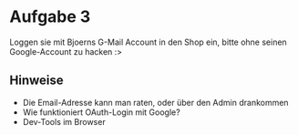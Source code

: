 # Aufgabe 3
Loggen sie mit Bjoerns G-Mail Account in den Shop ein, bitte ohne seinen Google-Account zu hacken :>
## Hinweise
- Die Email-Adresse kann man raten, oder über den Admin drankommen
- Wie funktioniert OAuth-Login mit Google?
- Dev-Tools im Browser